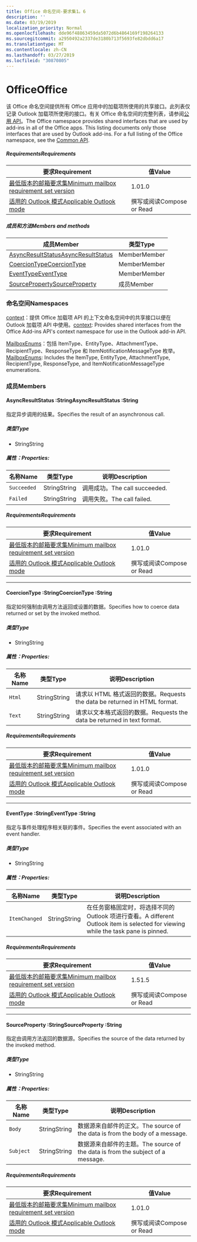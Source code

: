 ```yaml
---
title: Office 命名空间-要求集1。6
description: ''
ms.date: 03/19/2019
localization_priority: Normal
ms.openlocfilehash: dde96f48863459da5072d6b4864169f198264133
ms.sourcegitcommit: a2950492a2337de3180b713f5693fe82dbdd6a17
ms.translationtype: MT
ms.contentlocale: zh-CN
ms.lasthandoff: 03/27/2019
ms.locfileid: "30870805"
---
```

# <a name="office"></a><span data-ttu-id="9c069-102">Office</span><span class="sxs-lookup"><span data-stu-id="9c069-102">Office</span></span>

<span data-ttu-id="9c069-p101">该 Office 命名空间提供所有 Office 应用中的加载项所使用的共享接口。此列表仅记录 Outlook 加载项所使用的接口。有关 Office 命名空间的完整列表，请参阅[公用 API](/javascript/api/office)。</span><span class="sxs-lookup"><span data-stu-id="9c069-p101">The Office namespace provides shared interfaces that are used by add-ins in all of the Office apps. This listing documents only those interfaces that are used by Outlook add-ins. For a full listing of the Office namespace, see the [Common API](/javascript/api/office).</span></span>

##### <a name="requirements"></a><span data-ttu-id="9c069-105">Requirements</span><span class="sxs-lookup"><span data-stu-id="9c069-105">Requirements</span></span>

|<span data-ttu-id="9c069-106">要求</span><span class="sxs-lookup"><span data-stu-id="9c069-106">Requirement</span></span>| <span data-ttu-id="9c069-107">值</span><span class="sxs-lookup"><span data-stu-id="9c069-107">Value</span></span>|
|---|---|
|[<span data-ttu-id="9c069-108">最低版本的邮箱要求集</span><span class="sxs-lookup"><span data-stu-id="9c069-108">Minimum mailbox requirement set version</span></span>](/office/dev/add-ins/reference/requirement-sets/outlook-api-requirement-sets)| <span data-ttu-id="9c069-109">1.0</span><span class="sxs-lookup"><span data-stu-id="9c069-109">1.0</span></span>|
|[<span data-ttu-id="9c069-110">适用的 Outlook 模式</span><span class="sxs-lookup"><span data-stu-id="9c069-110">Applicable Outlook mode</span></span>](/outlook/add-ins/#extension-points)| <span data-ttu-id="9c069-111">撰写或阅读</span><span class="sxs-lookup"><span data-stu-id="9c069-111">Compose or Read</span></span>|

##### <a name="members-and-methods"></a><span data-ttu-id="9c069-112">成员和方法</span><span class="sxs-lookup"><span data-stu-id="9c069-112">Members and methods</span></span>

| <span data-ttu-id="9c069-113">成员</span><span class="sxs-lookup"><span data-stu-id="9c069-113">Member</span></span> | <span data-ttu-id="9c069-114">类型</span><span class="sxs-lookup"><span data-stu-id="9c069-114">Type</span></span> |
|--------|------|
| [<span data-ttu-id="9c069-115">AsyncResultStatus</span><span class="sxs-lookup"><span data-stu-id="9c069-115">AsyncResultStatus</span></span>](#asyncresultstatus-string) | <span data-ttu-id="9c069-116">Member</span><span class="sxs-lookup"><span data-stu-id="9c069-116">Member</span></span> |
| [<span data-ttu-id="9c069-117">CoercionType</span><span class="sxs-lookup"><span data-stu-id="9c069-117">CoercionType</span></span>](#coerciontype-string) | <span data-ttu-id="9c069-118">Member</span><span class="sxs-lookup"><span data-stu-id="9c069-118">Member</span></span> |
| [<span data-ttu-id="9c069-119">EventType</span><span class="sxs-lookup"><span data-stu-id="9c069-119">EventType</span></span>](#eventtype-string) | <span data-ttu-id="9c069-120">Member</span><span class="sxs-lookup"><span data-stu-id="9c069-120">Member</span></span> |
| [<span data-ttu-id="9c069-121">SourceProperty</span><span class="sxs-lookup"><span data-stu-id="9c069-121">SourceProperty</span></span>](#sourceproperty-string) | <span data-ttu-id="9c069-122">成员</span><span class="sxs-lookup"><span data-stu-id="9c069-122">Member</span></span> |

### <a name="namespaces"></a><span data-ttu-id="9c069-123">命名空间</span><span class="sxs-lookup"><span data-stu-id="9c069-123">Namespaces</span></span>

<span data-ttu-id="9c069-124">[context](office.context.md)：提供 Office 加载项 API 的上下文命名空间中的共享接口以便在 Outlook 加载项 API 中使用。</span><span class="sxs-lookup"><span data-stu-id="9c069-124">[context](office.context.md): Provides shared interfaces from the Office Add-ins API's context namespace for use in the Outlook add-in API.</span></span>

<span data-ttu-id="9c069-125">[MailboxEnums](/javascript/api/outlook_1_6/office.mailboxenums.attachmenttype)：包括 ItemType、EntityType、AttachmentType、RecipientType、ResponseType 和 ItemNotificationMessageType 枚举。</span><span class="sxs-lookup"><span data-stu-id="9c069-125">[MailboxEnums](/javascript/api/outlook_1_6/office.mailboxenums.attachmenttype): Includes the ItemType, EntityType, AttachmentType, RecipientType, ResponseType, and ItemNotificationMessageType enumerations.</span></span>

### <a name="members"></a><span data-ttu-id="9c069-126">成员</span><span class="sxs-lookup"><span data-stu-id="9c069-126">Members</span></span>

####  <a name="asyncresultstatus-string"></a><span data-ttu-id="9c069-127">AsyncResultStatus :String</span><span class="sxs-lookup"><span data-stu-id="9c069-127">AsyncResultStatus :String</span></span>

<span data-ttu-id="9c069-128">指定异步调用的结果。</span><span class="sxs-lookup"><span data-stu-id="9c069-128">Specifies the result of an asynchronous call.</span></span>

##### <a name="type"></a><span data-ttu-id="9c069-129">类型</span><span class="sxs-lookup"><span data-stu-id="9c069-129">Type</span></span>

*   <span data-ttu-id="9c069-130">String</span><span class="sxs-lookup"><span data-stu-id="9c069-130">String</span></span>

##### <a name="properties"></a><span data-ttu-id="9c069-131">属性：</span><span class="sxs-lookup"><span data-stu-id="9c069-131">Properties:</span></span>

|<span data-ttu-id="9c069-132">名称</span><span class="sxs-lookup"><span data-stu-id="9c069-132">Name</span></span>| <span data-ttu-id="9c069-133">类型</span><span class="sxs-lookup"><span data-stu-id="9c069-133">Type</span></span>| <span data-ttu-id="9c069-134">说明</span><span class="sxs-lookup"><span data-stu-id="9c069-134">Description</span></span>|
|---|---|---|
|`Succeeded`| <span data-ttu-id="9c069-135">String</span><span class="sxs-lookup"><span data-stu-id="9c069-135">String</span></span>|<span data-ttu-id="9c069-136">调用成功。</span><span class="sxs-lookup"><span data-stu-id="9c069-136">The call succeeded.</span></span>|
|`Failed`| <span data-ttu-id="9c069-137">String</span><span class="sxs-lookup"><span data-stu-id="9c069-137">String</span></span>|<span data-ttu-id="9c069-138">调用失败。</span><span class="sxs-lookup"><span data-stu-id="9c069-138">The call failed.</span></span>|

##### <a name="requirements"></a><span data-ttu-id="9c069-139">Requirements</span><span class="sxs-lookup"><span data-stu-id="9c069-139">Requirements</span></span>

|<span data-ttu-id="9c069-140">要求</span><span class="sxs-lookup"><span data-stu-id="9c069-140">Requirement</span></span>| <span data-ttu-id="9c069-141">值</span><span class="sxs-lookup"><span data-stu-id="9c069-141">Value</span></span>|
|---|---|
|[<span data-ttu-id="9c069-142">最低版本的邮箱要求集</span><span class="sxs-lookup"><span data-stu-id="9c069-142">Minimum mailbox requirement set version</span></span>](/office/dev/add-ins/reference/requirement-sets/outlook-api-requirement-sets)| <span data-ttu-id="9c069-143">1.0</span><span class="sxs-lookup"><span data-stu-id="9c069-143">1.0</span></span>|
|[<span data-ttu-id="9c069-144">适用的 Outlook 模式</span><span class="sxs-lookup"><span data-stu-id="9c069-144">Applicable Outlook mode</span></span>](/outlook/add-ins/#extension-points)| <span data-ttu-id="9c069-145">撰写或阅读</span><span class="sxs-lookup"><span data-stu-id="9c069-145">Compose or Read</span></span>|

---

####  <a name="coerciontype-string"></a><span data-ttu-id="9c069-146">CoercionType :String</span><span class="sxs-lookup"><span data-stu-id="9c069-146">CoercionType :String</span></span>

<span data-ttu-id="9c069-147">指定如何强制由调用方法返回或设置的数据。</span><span class="sxs-lookup"><span data-stu-id="9c069-147">Specifies how to coerce data returned or set by the invoked method.</span></span>

##### <a name="type"></a><span data-ttu-id="9c069-148">类型</span><span class="sxs-lookup"><span data-stu-id="9c069-148">Type</span></span>

*   <span data-ttu-id="9c069-149">String</span><span class="sxs-lookup"><span data-stu-id="9c069-149">String</span></span>

##### <a name="properties"></a><span data-ttu-id="9c069-150">属性：</span><span class="sxs-lookup"><span data-stu-id="9c069-150">Properties:</span></span>

|<span data-ttu-id="9c069-151">名称</span><span class="sxs-lookup"><span data-stu-id="9c069-151">Name</span></span>| <span data-ttu-id="9c069-152">类型</span><span class="sxs-lookup"><span data-stu-id="9c069-152">Type</span></span>| <span data-ttu-id="9c069-153">说明</span><span class="sxs-lookup"><span data-stu-id="9c069-153">Description</span></span>|
|---|---|---|
|`Html`| <span data-ttu-id="9c069-154">String</span><span class="sxs-lookup"><span data-stu-id="9c069-154">String</span></span>|<span data-ttu-id="9c069-155">请求以 HTML 格式返回的数据。</span><span class="sxs-lookup"><span data-stu-id="9c069-155">Requests the data be returned in HTML format.</span></span>|
|`Text`| <span data-ttu-id="9c069-156">String</span><span class="sxs-lookup"><span data-stu-id="9c069-156">String</span></span>|<span data-ttu-id="9c069-157">请求以文本格式返回的数据。</span><span class="sxs-lookup"><span data-stu-id="9c069-157">Requests the data be returned in text format.</span></span>|

##### <a name="requirements"></a><span data-ttu-id="9c069-158">Requirements</span><span class="sxs-lookup"><span data-stu-id="9c069-158">Requirements</span></span>

|<span data-ttu-id="9c069-159">要求</span><span class="sxs-lookup"><span data-stu-id="9c069-159">Requirement</span></span>| <span data-ttu-id="9c069-160">值</span><span class="sxs-lookup"><span data-stu-id="9c069-160">Value</span></span>|
|---|---|
|[<span data-ttu-id="9c069-161">最低版本的邮箱要求集</span><span class="sxs-lookup"><span data-stu-id="9c069-161">Minimum mailbox requirement set version</span></span>](/office/dev/add-ins/reference/requirement-sets/outlook-api-requirement-sets)| <span data-ttu-id="9c069-162">1.0</span><span class="sxs-lookup"><span data-stu-id="9c069-162">1.0</span></span>|
|[<span data-ttu-id="9c069-163">适用的 Outlook 模式</span><span class="sxs-lookup"><span data-stu-id="9c069-163">Applicable Outlook mode</span></span>](/outlook/add-ins/#extension-points)| <span data-ttu-id="9c069-164">撰写或阅读</span><span class="sxs-lookup"><span data-stu-id="9c069-164">Compose or Read</span></span>|

---

####  <a name="eventtype-string"></a><span data-ttu-id="9c069-165">EventType :String</span><span class="sxs-lookup"><span data-stu-id="9c069-165">EventType :String</span></span>

<span data-ttu-id="9c069-166">指定与事件处理程序相关联的事件。</span><span class="sxs-lookup"><span data-stu-id="9c069-166">Specifies the event associated with an event handler.</span></span>

##### <a name="type"></a><span data-ttu-id="9c069-167">类型</span><span class="sxs-lookup"><span data-stu-id="9c069-167">Type</span></span>

*   <span data-ttu-id="9c069-168">String</span><span class="sxs-lookup"><span data-stu-id="9c069-168">String</span></span>

##### <a name="properties"></a><span data-ttu-id="9c069-169">属性：</span><span class="sxs-lookup"><span data-stu-id="9c069-169">Properties:</span></span>

| <span data-ttu-id="9c069-170">名称</span><span class="sxs-lookup"><span data-stu-id="9c069-170">Name</span></span> | <span data-ttu-id="9c069-171">类型</span><span class="sxs-lookup"><span data-stu-id="9c069-171">Type</span></span> | <span data-ttu-id="9c069-172">说明</span><span class="sxs-lookup"><span data-stu-id="9c069-172">Description</span></span> |
|---|---|---|
|`ItemChanged`| <span data-ttu-id="9c069-173">String</span><span class="sxs-lookup"><span data-stu-id="9c069-173">String</span></span> | <span data-ttu-id="9c069-174">在任务窗格固定时，将选择不同的 Outlook 项进行查看。</span><span class="sxs-lookup"><span data-stu-id="9c069-174">A different Outlook item is selected for viewing while the task pane is pinned.</span></span> |

##### <a name="requirements"></a><span data-ttu-id="9c069-175">Requirements</span><span class="sxs-lookup"><span data-stu-id="9c069-175">Requirements</span></span>

|<span data-ttu-id="9c069-176">要求</span><span class="sxs-lookup"><span data-stu-id="9c069-176">Requirement</span></span>| <span data-ttu-id="9c069-177">值</span><span class="sxs-lookup"><span data-stu-id="9c069-177">Value</span></span>|
|---|---|
|[<span data-ttu-id="9c069-178">最低版本的邮箱要求集</span><span class="sxs-lookup"><span data-stu-id="9c069-178">Minimum mailbox requirement set version</span></span>](/office/dev/add-ins/reference/requirement-sets/outlook-api-requirement-sets)| <span data-ttu-id="9c069-179">1.5</span><span class="sxs-lookup"><span data-stu-id="9c069-179">1.5</span></span> |
|[<span data-ttu-id="9c069-180">适用的 Outlook 模式</span><span class="sxs-lookup"><span data-stu-id="9c069-180">Applicable Outlook mode</span></span>](/outlook/add-ins/#extension-points)| <span data-ttu-id="9c069-181">撰写或阅读</span><span class="sxs-lookup"><span data-stu-id="9c069-181">Compose or Read</span></span> |

---

####  <a name="sourceproperty-string"></a><span data-ttu-id="9c069-182">SourceProperty :String</span><span class="sxs-lookup"><span data-stu-id="9c069-182">SourceProperty :String</span></span>

<span data-ttu-id="9c069-183">指定由调用方法返回的数据源。</span><span class="sxs-lookup"><span data-stu-id="9c069-183">Specifies the source of the data returned by the invoked method.</span></span>

##### <a name="type"></a><span data-ttu-id="9c069-184">类型</span><span class="sxs-lookup"><span data-stu-id="9c069-184">Type</span></span>

*   <span data-ttu-id="9c069-185">String</span><span class="sxs-lookup"><span data-stu-id="9c069-185">String</span></span>

##### <a name="properties"></a><span data-ttu-id="9c069-186">属性：</span><span class="sxs-lookup"><span data-stu-id="9c069-186">Properties:</span></span>

|<span data-ttu-id="9c069-187">名称</span><span class="sxs-lookup"><span data-stu-id="9c069-187">Name</span></span>| <span data-ttu-id="9c069-188">类型</span><span class="sxs-lookup"><span data-stu-id="9c069-188">Type</span></span>| <span data-ttu-id="9c069-189">说明</span><span class="sxs-lookup"><span data-stu-id="9c069-189">Description</span></span>|
|---|---|---|
|`Body`| <span data-ttu-id="9c069-190">String</span><span class="sxs-lookup"><span data-stu-id="9c069-190">String</span></span>|<span data-ttu-id="9c069-191">数据源来自邮件的正文。</span><span class="sxs-lookup"><span data-stu-id="9c069-191">The source of the data is from the body of a message.</span></span>|
|`Subject`| <span data-ttu-id="9c069-192">String</span><span class="sxs-lookup"><span data-stu-id="9c069-192">String</span></span>|<span data-ttu-id="9c069-193">数据源来自邮件的主题。</span><span class="sxs-lookup"><span data-stu-id="9c069-193">The source of the data is from the subject of a message.</span></span>|

##### <a name="requirements"></a><span data-ttu-id="9c069-194">Requirements</span><span class="sxs-lookup"><span data-stu-id="9c069-194">Requirements</span></span>

|<span data-ttu-id="9c069-195">要求</span><span class="sxs-lookup"><span data-stu-id="9c069-195">Requirement</span></span>| <span data-ttu-id="9c069-196">值</span><span class="sxs-lookup"><span data-stu-id="9c069-196">Value</span></span>|
|---|---|
|[<span data-ttu-id="9c069-197">最低版本的邮箱要求集</span><span class="sxs-lookup"><span data-stu-id="9c069-197">Minimum mailbox requirement set version</span></span>](/office/dev/add-ins/reference/requirement-sets/outlook-api-requirement-sets)| <span data-ttu-id="9c069-198">1.0</span><span class="sxs-lookup"><span data-stu-id="9c069-198">1.0</span></span>|
|[<span data-ttu-id="9c069-199">适用的 Outlook 模式</span><span class="sxs-lookup"><span data-stu-id="9c069-199">Applicable Outlook mode</span></span>](/outlook/add-ins/#extension-points)| <span data-ttu-id="9c069-200">撰写或阅读</span><span class="sxs-lookup"><span data-stu-id="9c069-200">Compose or Read</span></span>|

